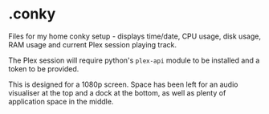 # .conky
Files for my home conky setup - displays time/date, CPU usage, disk usage, RAM usage and current Plex session playing track.

The Plex session will require python's `plex-api` module to be installed and a token to be provided.

This is designed for a 1080p screen. Space has been left for an audio visualiser at the top and a dock at the bottom, as well as plenty of application space in the middle.
